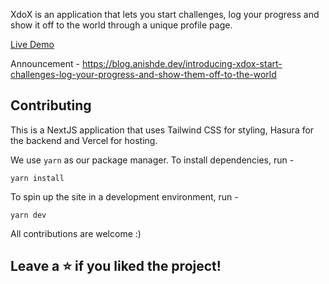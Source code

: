 XdoX is an application that lets you start challenges, log your progress and show it off to the world through a unique profile page.

[Live Demo](https://www.xdox.me/)

Announcement - https://blog.anishde.dev/introducing-xdox-start-challenges-log-your-progress-and-show-them-off-to-the-world

## Contributing

This is a NextJS application that uses Tailwind CSS for styling, Hasura for the backend and Vercel for hosting.

We use `yarn` as our package manager. To install dependencies, run - 
```
yarn install
```

To spin up the site in a development environment, run - 
```
yarn dev
```

All contributions are welcome :)

## Leave a ⭐ if you liked the project!
